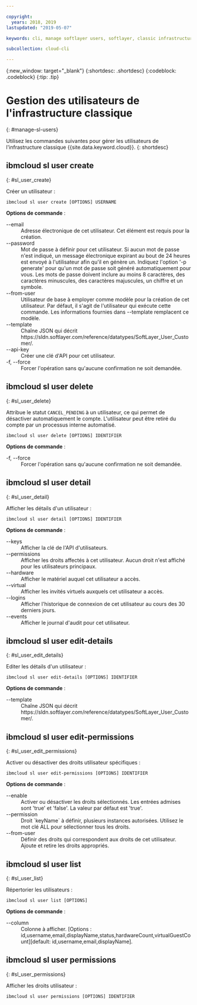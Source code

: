 ```yaml
---

copyright:
  years: 2018, 2019
lastupdated: "2019-05-07"

keywords: cli, manage softlayer users, softlayer, classic infrastructure, user management, ibmcloud sl user

subcollection: cloud-cli

---
```


{:new_window: target="_blank"}
{:shortdesc: .shortdesc}
{:codeblock: .codeblock}
{:tip: .tip}

# Gestion des utilisateurs de l'infrastructure classique
{: #manage-sl-users}

Utilisez les commandes suivantes pour gérer les utilisateurs de l'infrastructure classique {{site.data.keyword.cloud}}.
{: shortdesc}

## ibmcloud sl user create 
{: #sl_user_create} 

Créer un utilisateur :
```
ibmcloud sl user create [OPTIONS] USERNAME
```

<strong>Options de commande</strong> :
<dl>
<dt>--email</dt>
<dd>Adresse électronique de cet utilisateur. Cet élément est requis pour la création.</dd>
<dt>--password</dt>
<dd>Mot de passe à définir pour cet utilisateur. Si aucun mot de passe n'est indiqué, un message électronique expirant au bout de 24 heures est envoyé à l'utilisateur afin qu'il en génère un. Indiquez l'option '-p generate' pour qu'un mot de passe soit généré automatiquement pour vous. Les mots de passe doivent inclure au moins 8 caractères, des caractères minuscules, des caractères majuscules, un chiffre et un symbole.</dd>
<dt>--from-user</dt>
<dd>Utilisateur de base à employer comme modèle pour la création de cet utilisateur. Par défaut, il s'agit de l'utilisateur qui exécute cette commande. Les informations fournies dans --template remplacent ce modèle.</dd>
<dt>--template</dt>
<dd>Chaîne JSON qui décrit https://sldn.softlayer.com/reference/datatypes/SoftLayer_User_Customer/.</dd>
<dt>--api-key</dt>
<dd>Créer une clé d'API pour cet utilisateur.</dd>
<dt>-f, --force</dt>
<dd>Forcer l'opération sans qu'aucune confirmation ne soit demandée.</dd>
</dl>


## ibmcloud sl user delete 
{: #sl_user_delete} 

Attribue le statut `CANCEL_PENDING` à un utilisateur, ce qui permet de désactiver automatiquement le compte. L'utilisateur peut être retiré du compte par un processus interne automatisé.
```
ibmcloud sl user delete [OPTIONS] IDENTIFIER
```

<strong>Options de commande</strong> :
<dl>
<dt>-f, --force</dt>
<dd>Forcer l'opération sans qu'aucune confirmation ne soit demandée.</dd>
</dl>

## ibmcloud sl user detail 
{: #sl_user_detail} 

Afficher les détails d'un utilisateur :
```
ibmcloud sl user detail [OPTIONS] IDENTIFIER
```

<strong>Options de commande</strong> :
<dl>
<dt>--keys</dt>
<dd>Afficher la clé de l'API d'utilisateurs.</dd>
<dt>--permissions</dt>
<dd>Afficher les droits affectés à cet utilisateur. Aucun droit n'est affiché pour les utilisateurs principaux.</dd>
<dt>--hardware</dt>
<dd>Afficher le matériel auquel cet utilisateur a accès.</dd>
<dt>--virtual</dt>
<dd>Afficher les invités virtuels auxquels cet utilisateur a accès.</dd>
<dt>--logins</dt>
<dd>Afficher l'historique de connexion de cet utilisateur au cours des 30 derniers jours.</dd>
<dt>--events</dt>
<dd>Afficher le journal d'audit pour cet utilisateur.</dd>
</dl>

## ibmcloud sl user edit-details 
{: #sl_user_edit_details} 

Editer les détails d'un utilisateur :
```
ibmcloud sl user edit-details [OPTIONS] IDENTIFIER
```

<strong>Options de commande</strong> :
<dl>
<dt>--template</dt>
<dd>Chaîne JSON qui décrit https://sldn.softlayer.com/reference/datatypes/SoftLayer_User_Customer/.</dd>
</dl>

## ibmcloud sl user edit-permissions 
{: #sl_user_edit_permissions} 

Activer ou désactiver des droits utilisateur spécifiques :
```
ibmcloud sl user edit-permissions [OPTIONS] IDENTIFIER
```

<strong>Options de commande</strong> :
<dl>
<dt>--enable</dt>
<dd>Activer ou désactiver les droits sélectionnés. Les entrées admises sont 'true' et 'false'. La valeur par défaut est 'true'.</dd>
<dt>--permission</dt>
<dd>Droit `keyName` à définir, plusieurs instances autorisées. Utilisez le mot clé ALL pour sélectionner tous les droits.</dd>
<dt>--from-user</dt>
<dd>Définir des droits qui correspondent aux droits de cet utilisateur. Ajoute et retire les droits appropriés.</dd>
</dl>

## ibmcloud sl user list 
{: #sl_user_list} 

Répertorier les utilisateurs :
```
ibmcloud sl user list [OPTIONS]
```

<strong>Options de commande</strong> :
<dl>
<dt>--column</dt>
<dd>Colonne à afficher. [Options : id,username,email,displayName,status,hardwareCount,virtualGuestCount][default: id,username,email,displayName].</dd>
</dl>

## ibmcloud sl user permissions 
{: #sl_user_permissions} 

Afficher les droits utilisateur :
```
ibmcloud sl user permissions [OPTIONS] IDENTIFIER
```

